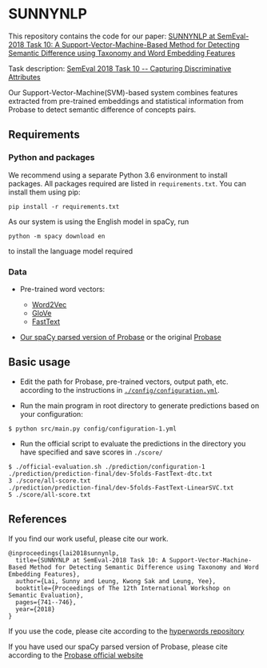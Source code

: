 # SUNNYNLP

This repository contains the code for our paper:
[SUNNYNLP at SemEval-2018 Task 10: A Support-Vector-Machine-Based Method for Detecting Semantic Difference using Taxonomy and Word Embedding Features](http://aclweb.org/anthology/S18-1118)

Task description: [SemEval 2018 Task 10 -- Capturing Discriminative Attributes](https://competitions.codalab.org/competitions/17326)

Our Support-Vector-Machine(SVM)-based system combines features extracted from pre-trained embeddings and statistical information from Probase to detect semantic difference of concepts pairs.

## Requirements
### Python and packages
We recommend using a separate Python 3.6 environment to install packages. All packages required are listed in `requirements.txt`. You can install them using pip:
```
pip install -r requirements.txt
```
As our system is using the English model in spaCy, run
```
python -m spacy download en
```
to install the language model required

### Data
- Pre-trained word vectors:
  - [Word2Vec](https://code.google.com/archive/p/word2vec/)
  - [GloVe](https://nlp.stanford.edu/projects/glove/)
  - [FastText](https://github.com/facebookresearch/fastText/blob/master/pretrained-vectors.md)

- [Our spaCy parsed version of Probase](https://github.com/Yermouth/spacy-probase) or the original [Probase](https://www.microsoft.com/en-us/research/project/probase/)


## Basic usage
- Edit the path for Probase, pre-trained vectors, output path, etc. according to the instructions in [`./config/configuration.yml`](config/configuration.yml).

- Run the main program in root directory to generate predictions based on your configuration:
```
$ python src/main.py config/configuration-1.yml
```

- Run the official script to evaluate the predictions in the directory you have specified and save scores in `./score/`
```
$ ./official-evaluation.sh ./prediction/configuration-1
./prediction/prediction-final/dev-5folds-FastText-dtc.txt
3 ./score/all-score.txt
./prediction/prediction-final/dev-5folds-FastText-LinearSVC.txt
5 ./score/all-score.txt
```

## References
If you find our work useful, please cite our work.

```
@inproceedings{lai2018sunnynlp,
  title={SUNNYNLP at SemEval-2018 Task 10: A Support-Vector-Machine-Based Method for Detecting Semantic Difference using Taxonomy and Word Embedding Features},
  author={Lai, Sunny and Leung, Kwong Sak and Leung, Yee},
  booktitle={Proceedings of The 12th International Workshop on Semantic Evaluation},
  pages={741--746},
  year={2018}
}
```

If you use the code, please cite according to the [hyperwords repository](https://bitbucket.org/omerlevy/hyperwords)

If you have used our spaCy parsed version of Probase, please cite according to the [Probase official website](https://www.microsoft.com/en-us/research/project/probase/)

